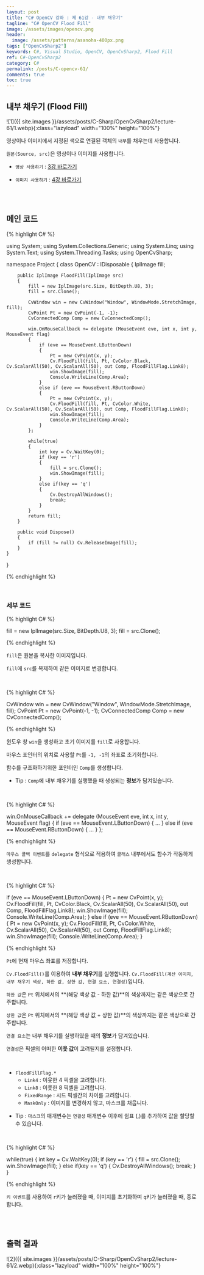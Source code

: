 ```yaml
---
layout: post
title: "C# OpenCV 강좌 : 제 61강 - 내부 채우기"
tagline: "C# OpenCV Flood Fill"
image: /assets/images/opencv.png
header:
  image: /assets/patterns/asanoha-400px.png
tags: ["OpenCvSharp2"]
keywords: C#, Visual Studio, OpenCV, OpenCvSharp2, Flood Fill
ref: C#-OpenCvSharp2
category: C#
permalink: /posts/C-opencv-61/
comments: true
toc: true
---
```


## 내부 채우기 (Flood Fill)

![1]({{ site.images }}/assets/posts/C-Sharp/OpenCvSharp2/lecture-61/1.webp){:class="lazyload" width="100%" height="100%"}

영상이나 이미지에서 지정된 색으로 연결된 객체의 `내부`를 채우는데 사용합니다.

`원본(Source, src)`은 영상이나 이미지를 사용합니다.

- `영상 사용하기` : [3강 바로가기][3강]

- `이미지 사용하기` : [4강 바로가기][4강]

<br>
<br>

## 메인 코드

{% highlight C# %}

using System;
using System.Collections.Generic;
using System.Linq;
using System.Text;
using System.Threading.Tasks;
using OpenCvSharp;

namespace Project
{
    class OpenCV : IDisposable
    {
        IplImage fill;

        public IplImage FloodFill(IplImage src)
        {
            fill = new IplImage(src.Size, BitDepth.U8, 3);
            fill = src.Clone();

            CvWindow win = new CvWindow("Window", WindowMode.StretchImage, fill);
            CvPoint Pt = new CvPoint(-1, -1);
            CvConnectedComp Comp = new CvConnectedComp();

            win.OnMouseCallback += delegate (MouseEvent eve, int x, int y, MouseEvent flag)
            {
                if (eve == MouseEvent.LButtonDown)
                {
                    Pt = new CvPoint(x, y);
                    Cv.FloodFill(fill, Pt, CvColor.Black, Cv.ScalarAll(50), Cv.ScalarAll(50), out Comp, FloodFillFlag.Link8);
                    win.ShowImage(fill);
                    Console.WriteLine(Comp.Area);                
                }
                else if (eve == MouseEvent.RButtonDown)
                {
                    Pt = new CvPoint(x, y);
                    Cv.FloodFill(fill, Pt, CvColor.White, Cv.ScalarAll(50), Cv.ScalarAll(50), out Comp, FloodFillFlag.Link8);
                    win.ShowImage(fill);
                    Console.WriteLine(Comp.Area);                
                }
            };

            while(true)
            {
                int key = Cv.WaitKey(0);
                if (key == 'r')
                {
                    fill = src.Clone();
                    win.ShowImage(fill);
                }
                else if(key == 'q')
                {
                    Cv.DestroyAllWindows();
                    break;
                }
            }    
            return fill;
        }
            
        public void Dispose()
        {
            if (fill != null) Cv.ReleaseImage(fill);   
        }
    }
}

{% endhighlight %}

<br>

### 세부 코드

{% highlight C# %}

fill = new IplImage(src.Size, BitDepth.U8, 3);
fill = src.Clone();

{% endhighlight %}

`fill`은 원본을 복사한 이미지입니다. 

`fill`에 `src`를 복제하여 같은 이미지로 변경합니다.

<br>

{% highlight C# %}

CvWindow win = new CvWindow("Window", WindowMode.StretchImage, fill);
CvPoint Pt = new CvPoint(-1, -1);
CvConnectedComp Comp = new CvConnectedComp();

{% endhighlight %}

윈도우 창 `win`을 생성하고 초기 이미지를 `fill`로 사용합니다.

마우스 포인터의 위치로 사용할 `Pt`를 `-1, -1`의 좌표로 초기화합니다.

함수를 구조화하기위한 포인터인 `Comp`를 생성합니다.

- Tip : `Comp`에 내부 채우기를 실행했을 때 생성되는 **정보**가 담겨있습니다.

<br>

{% highlight C# %}

win.OnMouseCallback += delegate (MouseEvent eve, int x, int y, MouseEvent flag)
{
    if (eve == MouseEvent.LButtonDown)
    {
        ...
    }
    else if (eve == MouseEvent.RButtonDown)
    {
        ...
    }
};

{% endhighlight %}

`마우스 콜백 이벤트`를 `delegate` 형식으로 적용하여 `클래스` 내부에서도 함수가 작동하게 생성합니다.

<br>

{% highlight C# %}

if (eve == MouseEvent.LButtonDown)
{
    Pt = new CvPoint(x, y);
    Cv.FloodFill(fill, Pt, CvColor.Black, Cv.ScalarAll(50), Cv.ScalarAll(50), out Comp, FloodFillFlag.Link8);
    win.ShowImage(fill);
    Console.WriteLine(Comp.Area);
}
else if (eve == MouseEvent.RButtonDown)
{
    Pt = new CvPoint(x, y);
    Cv.FloodFill(fill, Pt, CvColor.White, Cv.ScalarAll(50), Cv.ScalarAll(50), out Comp, FloodFillFlag.Link8);
    win.ShowImage(fill);
    Console.WriteLine(Comp.Area);
}

{% endhighlight %}

`Pt`에 현재 마우스 좌표를 저장합니다.

`Cv.FloodFill()`를 이용하여 **내부 채우기**를 실행합니다. `Cv.FloodFill(계산 이미지, 내부 채우기 색상, 하한 값, 상한 값, 연결 요소, 연결성)`입니다.

`하한 값`은 `Pt` 위치에서의 **(해당 색상 값 - 하한 값)**의 색상까지는 같은 색상으로 간주합니다.

`상한 값`은 `Pt` 위치에서의 **(해당 색상 값 + 상한 값)**의 색상까지는 같은 색상으로 간주합니다.

`연결 요소`는 내부 채우기를 실행하였을 때의 **정보**가 담겨있습니다.

`연결성`은 픽셀의 어떠한 **이웃 값**이 고려될지를 설정합니다.

<br>

* `FloodFillFlag.*`
    * `Link4` : 이웃한 4 픽셀을 고려합니다.
    * `Link8` : 이웃한 8 픽셀을 고려합니다.
    * `FixedRange` : 시드 픽셀간의 차이를 고려합니다.
    * `MaskOnly` : 이미지를 변경하지 않고, 마스크를 채웁니다.

 - Tip : `마스크`의 매개변수는 `연결성` 매개변수 이후에 쉼표 (,)를 추가하여 값을 할당할 수 있습니다.

<br>

{% highlight C# %}

while(true)
{
    int key = Cv.WaitKey(0);
    if (key == 'r')
    {
        fill = src.Clone();
        win.ShowImage(fill);
    }
    else if(key == 'q')
    {
        Cv.DestroyAllWindows();
        break;
    }
}

{% endhighlight %}

`키 이벤트`를 사용하여 `r`키가 눌러졌을 때, 이미지를 초기화하며 `q`키가 눌러졌을 때, 종료합니다.

<br>
<br>

## 출력 결과

![2]({{ site.images }}/assets/posts/C-Sharp/OpenCvSharp2/lecture-61/2.webp){:class="lazyload" width="100%" height="100%"}

[3강]: https://076923.github.io/posts/C-opencv-3/
[4강]: https://076923.github.io/posts/C-opencv-4/
